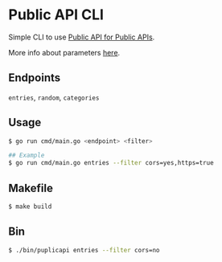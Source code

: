 # Public API CLI

Simple CLI to use [Public API for Public APIs](https://api.publicapis.org/).

More info about parameters [here](https://api.publicapis.org/).

## Endpoints

`entries`, `random`, `categories`

## Usage

```sh
$ go run cmd/main.go <endpoint> <filter> 

## Example
$ go run cmd/main.go entries --filter cors=yes,https=true
```

## Makefile

```sh
$ make build
```

## Bin

```sh
$ ./bin/puplicapi entries --filter cors=no
```